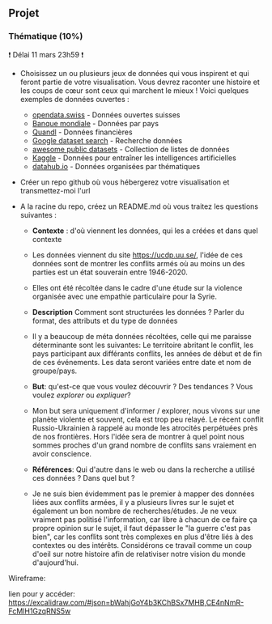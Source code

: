 
## Projet

### Thématique (10%)

❗ Délai 11 mars 23h59 ❗
* Choisissez un ou plusieurs jeux de données qui vous inspirent et qui feront partie de votre visualisation. Vous devrez raconter une histoire et les coups de cœur sont ceux qui marchent le mieux ! Voici quelques exemples de données ouvertes :

  * [opendata.swiss](https://opendata.swiss/fr/) - Données ouvertes suisses
  * [Banque mondiale](https://datacatalog.worldbank.org/) - Données par pays
  * [Quandl](https://www.quandl.com/search) - Données financières
  * [Google dataset search](https://toolbox.google.com/datasetsearch) - Recherche données
  * [awesome public datasets](https://github.com/awesomedata/awesome-public-datasets) - Collection de listes de données
  * [Kaggle](https://www.kaggle.com/datasets) - Données pour entraîner les intelligences artificielles
  * [datahub.io](https://datahub.io/collections) - Données organisées par thématiques

    
* Créer un repo github où vous hébergerez votre visualisation et transmettez-moi l'url


* A la racine du repo, créez un README.md où vous traitez les questions suivantes : 

  * **Contexte** : d'où viennent les données, qui les a créées et dans quel contexte
  
  * Les données viennent du site https://ucdp.uu.se/, l'idée de ces données sont de montrer les conflits armés où au moins un des parties est un état souverain entre 1946-2020.
  * Elles ont été récoltée dans le cadre d'une étude sur la violence organisée avec une empathie particulaire pour la Syrie.
   
  * **Description** Comment sont structurées les données ? Parler du format, des attributs et du type de données
  
  * Il y a beaucoup de méta données récoltées, celle qui me paraisse déterminante sont les suivantes: Le territoire abritant le conflit, les pays participant aux différants conflits, les années de début et de fin de ces événements. Les data seront variées entre date et nom de groupe/pays.
  
  * **But**: qu'est-ce que vous voulez découvrir ? Des tendances ? Vous voulez *explorer* ou *expliquer*?
  
  * Mon but sera uniquement d'informer / explorer, nous vivons sur une planète violente et souvent, cela est trop peu relayé. Le récent conflit Russio-Ukrainien à rappelé au monde les atrocités perpétuées près de nos frontières. Hors l'idée sera de montrer à quel point nous sommes proches d'un grand nombre de conflits sans vraiement en avoir conscience.
  
  * **Références**: Qui d'autre dans le web ou dans la recherche a utilisé ces données ? Dans quel but ?
  
  * Je ne suis bien évidemment pas le premier à mapper des données liées aux conflits armées, il y a plusieurs livres sur le sujet et également un bon nombre de recherches/études. Je ne veux vraiment pas politisé l'information, car libre à chacun de ce faire ça propre opinion sur le sujet, il faut dépasser le "la guerre c'est pas bien", car les conflits sont très complexes en plus d'être liés à des contextes ou des intérêts. Considérons ce travail comme un coup d'oeil sur notre histoire afin de relativiser notre vision du monde d'aujourd'hui.     

Wireframe: 

lien pour y accéder:  https://excalidraw.com/#json=bWahjGoY4b3KChBSx7MHB,CE4nNmR-FcMlH1GzqRNS5w



